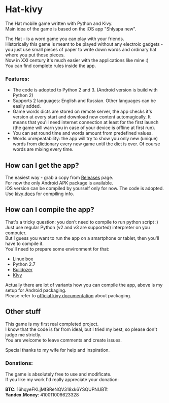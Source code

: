 # Hat-kivy
The Hat mobile game written with Python and Kivy.  
Main idea of the game is based on the iOS app "Shlyapa new".

The Hat - is a word game you can play with your friends.  
Historically this game is meant to be played without any electroic gadgets - you just use small pieces of paper to write down words and ordinary hat where you put those pieces.  
Now in XXI century it's much easier with the applications like mine :)  
You can find complete rules inside the app.  

### Features:
* The code is adopted to Python 2 and 3. (Android version is build with Python 2)
* Supports 2 languages: English and Russian. Other languages can be easily added.
* Game words dicts are stored on remote server, the app checks it's version at every start and download new content automagically. It means that you'll need internet connection at least for the first launch (the game will warn you in case of your device is offline at first run).
* You can set round time and words amount from predefined values.
* Words unrepeatability: the app will try to show you only new (unique) words from dictionary every new game until the dict is over. Of course words are mixing every time.

## How can I get the app?
The easiest way - grab a copy from [Releases](https://github.com/kdeyko/Hat-kivy/releases) page.  
For now the only Android APK package is available.  
iOS version can be compiled by yourself only for now. The code is adopted.  
Use [kivy docs](https://kivy.org/docs/guide/packaging-ios.html) for compiling info.  

## How can I compile the app?
That's a tricky question: you don't need to compile to run python script :)  
Just use regular Python (v2 and v3 are supported) interpreter on you computer.  
But I guess you want to run the app on a smartphone or tablet, then you'll have to compile it.  
You'll need to prepare some environment for that:
* Linux box 
* Python 2.7
* [Buildozer](https://github.com/kivy/buildozer)
* [Kivy](https://kivy.org/)

Actually there are lot of variants how you can compile the app, above is my setup for Android packaging.  
Please refer to [official kivy documentation](https://kivy.org/docs/guide/packaging.html) about packaging.  

## Other stuff
This game is my first real completed project.  
I know that the code is far from ideal, but I tried my best, so please don't judge me strictly.  
You are welcome to leave comments and create issues.  

Special thanks to my wife for help and inspiration.

### Donations:
The game is absolutely free to use and modificate.  
If you like my work I'd really appreciate your donation:  

**BTC**: 16hqyeFKLjMf8ReNQV318xk6YSQUPNUBTt  
**Yandex.Money**: 410011006623328
